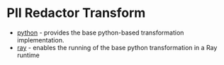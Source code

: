 # PII Redactor Transform

* [python](python/README.md) - provides the base python-based transformation 
implementation.
* [ray](ray/README.md) - enables the running of the base python transformation
in a Ray runtime
<!-- Consider commenting out since we do not have a spark transform for this.
* [spark](spark/README.md) - enables the running of a spark-based transformation
in a Spark runtime. 
* [kfp](kfp_ray/README.md) - enables running the ray docker image 
in a kubernetes cluster using a generated `yaml` file.
